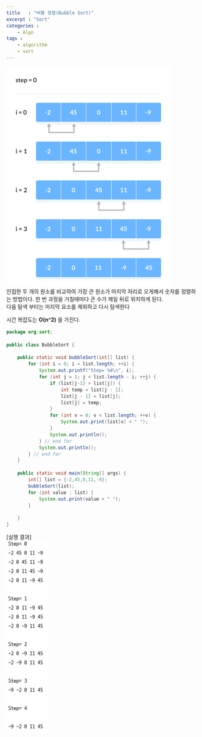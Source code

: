 ```yaml
---
title   : "버블 정렬(Bubble Sort)"
excerpt : "Sort"
categories : 
    - Algo
tags : 
    - algorithm
    - sort
---
```

![bubble](/assets/img/algorithm/Bubble-sort.png)  
인접한 두 개의 원소를 비교하여 가장 큰 원소가 마지막 자리로 오게해서 숫자를 정렬하는 방법이다. 
한 번 과정을 거칠때마다 큰 수가 제일 뒤로 위치하게 된다.  
다음 탐색 부터는 마지막 요소를 제외하고 다시 탐색한다

시간 복잡도는 __O(n^2)__ 을 가진다.

```java
package org.sort;

public class BubbleSort {

    public static void bubbleSort(int[] list) {
        for (int i = 0; i < list.length; ++i) {
            System.out.printf("Step= %d\n", i);
            for (int j = 1; j < list.length - i; ++j) {
                if (list[j-1] > list[j]) {
                    int temp = list[j - 1];
                    list[j - 1] = list[j];
                    list[j] = temp;
                }
                for (int v = 0; v < list.length; ++v) {
                    System.out.print(list[v] + " ");
                }
                System.out.println();
            } // end for
            System.out.println();
        } // end for
    }

    public static void main(String[] args) {
        int[] list = {-2,45,0,11,-9};
        bubbleSort(list);
        for (int value : list) {
            System.out.print(value + " ");
        }

    }
}
```

[실행 결과]  
![result](../../assets/img/algorithm/result.PNG)